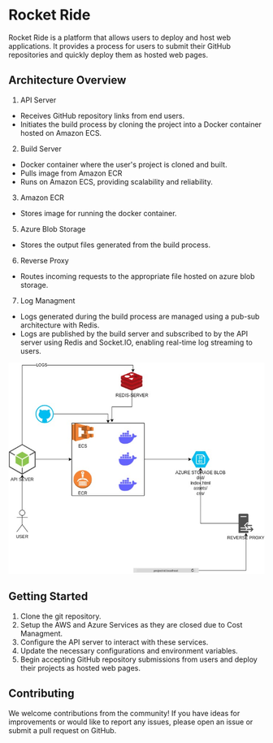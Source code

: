 
# Rocket Ride
Rocket Ride is a platform that allows users to  deploy and host web applications. It provides a  process for users to submit their GitHub repositories and quickly deploy them as hosted web pages.

## Architecture Overview
1. API Server
* Receives GitHub repository links from end users.
* Initiates the build process by cloning the project into a Docker container hosted on Amazon ECS.
2. Build Server
* Docker container where the user's project is cloned and built.
* Pulls image from Amazon ECR
* Runs on Amazon ECS, providing scalability and reliability.
3. Amazon ECR
* Stores image for running the docker container.
5. Azure Blob Storage
* Stores the output files generated from the build process.
6. Reverse Proxy
* Routes incoming requests to the appropriate file hosted on azure blob storage.
7. Log Managment
* Logs generated during the build process are managed using a pub-sub architecture with Redis.
* Logs are published by the build server and subscribed to by the API server using Redis and Socket.IO, enabling real-time log streaming to users.

![Rocket Image](Rocket-Ride.jpg)



## Getting Started
1. Clone the git repository.
2. Setup the AWS and Azure Services as they are closed due to Cost Managment.
2. Configure the API server to interact with these services.
3. Update the necessary configurations and environment variables.
4. Begin accepting GitHub repository submissions from users and deploy their projects as hosted web pages.


## Contributing
We welcome contributions from the community! If you have ideas for improvements or would like to report any issues, please open an issue or submit a pull request on GitHub.


